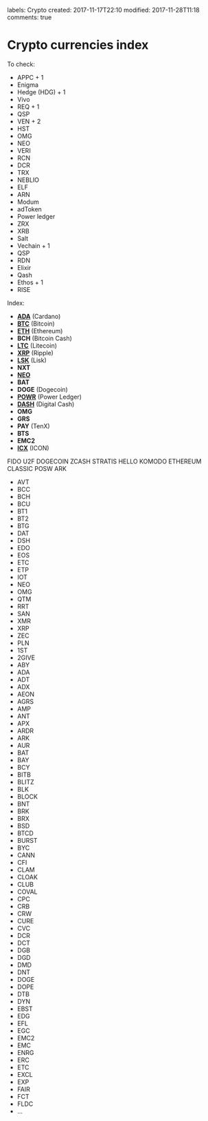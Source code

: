 labels: Crypto
created: 2017-11-17T22:10
modified: 2017-11-28T11:18
comments: true

# Crypto currencies index

To check:

- APPC + 1
- Enigma
- Hedge (HDG) + 1
- Vivo
- REQ + 1
- QSP
- VEN + 2
- HST
- OMG
- NEO
- VERI
- RCN
- DCR
- TRX
- NEBLIO
- ELF
- ARN
- Modum
- adToken
- Power ledger
- ZRX
- XRB
- Salt
- Vechain + 1
- QSP
- RDN
- Elixir
- Qash
- Ethos + 1
- RISE

Index:

- **[ADA](./ada)** (Cardano)
- **[BTC](./btc)** (Bitcoin)
- **[ETH](./eth)** (Ethereum)
- **BCH** (Bitcoin Cash)
- **[LTC](./ltc)** (Litecoin)
- **[XRP](./xrp)** (Ripple)
- **[LSK](./lsk)** (Lisk)
- **NXT**
- **[NEO](./neo)**
- **BAT**
- **DOGE** (Dogecoin)
- **[POWR](./powr)** (Power Ledger)
- **[DASH](./dash)** (Digital Cash)
- **OMG**
- **GRS**
- **PAY** (TenX)
- **BTS**
- **EMC2**
- **[ICX](./icx)** (ICON)

FIDO U2F
DOGECOIN
ZCASH
STRATIS
HELLO
KOMODO
ETHEREUM CLASSIC
POSW
ARK

- AVT
- BCC
- BCH
- BCU
- BT1
- BT2
- BTG
- DAT
- DSH
- EDO
- EOS
- ETC
- ETP
- IOT
- NEO
- OMG
- QTM
- RRT
- SAN
- XMR
- XRP
- ZEC
- PLN
- 1ST
- 2GIVE
- ABY
- ADA
- ADT
- ADX
- AEON
- AGRS
- AMP
- ANT
- APX
- ARDR
- ARK
- AUR
- BAT
- BAY
- BCY
- BITB
- BLITZ
- BLK
- BLOCK
- BNT
- BRK
- BRX
- BSD
- BTCD
- BURST
- BYC
- CANN
- CFI
- CLAM
- CLOAK
- CLUB
- COVAL
- CPC
- CRB
- CRW
- CURE
- CVC
- DCR
- DCT
- DGB
- DGD
- DMD
- DNT
- DOGE
- DOPE
- DTB
- DYN
- EBST
- EDG
- EFL
- EGC
- EMC2
- EMC
- ENRG
- ERC
- ETC
- EXCL
- EXP
- FAIR
- FCT
- FLDC
- ...
